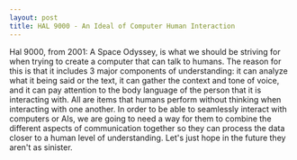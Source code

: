 ```yaml
---
layout: post
title: HAL 9000 - An Ideal of Computer Human Interaction
---
```


Hal 9000, from 2001: A Space Odyssey, is what we should be striving for when trying to create a computer that can talk to humans. The reason for this is that it includes 3 major components of understanding: it can analyze what it being said or the text, it can gather the context and tone of voice, and it can pay attention to the body language of the person that it is interacting with. All are items that humans perform without thinking when interacting with one another. In order to be able to seamlessly interact with computers or AIs, we are going to need a way for them to combine the different aspects of communication together so they can process the data closer to a human level of understanding. Let's just hope in the future they aren't as sinister.


